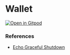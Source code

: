 # Wallet
[![Open in Gitpod](https://gitpod.io/button/open-in-gitpod.svg)](https://gitpod.io/#https://github.com/polarbit/bluelabs-wallet)



### References
- [Echo Graceful Shutdown](https://echo.labstack.com/cookbook/graceful-shutdown/)
